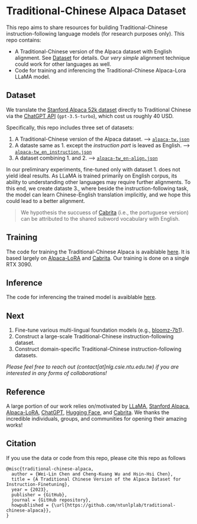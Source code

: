 # Traditional-Chinese Alpaca Dataset

This repo aims to share resources for building Traditional-Chinese instruction-following language models (for research purposes only). This repo contains:
  - A Traditional-Chinese version of the Alpaca dataset with English alignment. See [Dataset](#dataset) for details. Our *very simple* alignment technique could work for other languages as well.
  - Code for training and inferencing the Traditional-Chinese Alpaca-Lora LLaMA model.
  
## Dataset <a name="dataset"></a>
We translate the [Stanford Alpaca 52k dataset](https://github.com/tatsu-lab/stanford_alpaca/blob/main/alpaca_data.json) directly to Traditional Chinese via the [ChatGPT API](https://platform.openai.com/docs/guides/chat) (```gpt-3.5-turbo```), which cost us roughly 40 USD.

Specifically, this repo includes three set of datasets:
1.  A Traditional-Chinese version of the Alpaca dataset. --> [```alpaca-tw.json```](data/alpaca-tw.json)
2.  A dataste same as 1. except the *instruction part* is leaved as English. --> [```alpaca-tw_en_instruction.json```](data/alpaca-tw_en_instruction.json)
3.  A dataset combining 1. and 2. --> [```alpaca-tw_en-align.json```](data/alpaca-tw_en-align.json)

In our preliminary experiments, fine-tuned only with dataset 1. does not yield ideal results.
As LLaMA is trained primarily on English corpus, its ability to understanding other languages may require further alignments.
To this end, we create dataste 3., where beside the instruction-following task, the model can learn Chinese-English translation implicitly, and we hope this could lead to a better alignment.
> We hypothesis the succuess of [Cabrita](https://github.com/22-hours/cabrita) (i.e., the portuguese version) can be attributed to the shared subword vocabulary with English.

## Training
The code for training the Traditional-Chinese Alpaca is avaiblable [here](code/finetune.py).
It is based largely on [Alpaca-LoRA](https://github.com/tloen/alpaca-lora) and [Cabrita](https://github.com/22-hours/cabrita).
Our training is done on a single RTX 3090.

## Inference
The code for inferencing the trained model is avaiblable [here](code/inference.py).

## Next
1. Fine-tune various multi-lingual foundation models (e.g., [bloomz-7b1](https://huggingface.co/bigscience/bloomz-7b1)).
2. Construct a large-scale Traditional-Chinese instruction-following dataset. 
2. Construct domain-specific Traditional-Chinese instruction-following datasets.

*Please feel free to reach out (contact[at]nlg.csie.ntu.edu.tw) if you are interested in any forms of collaborations!*

## Reference
A large portion of our work relies on/motivated by [LLaMA](https://arxiv.org/abs/2302.13971), [Stanford Alpaca](https://github.com/tatsu-lab/stanford_alpaca), [Alpaca-LoRA](https://github.com/tloen/alpaca-lora), [ChatGPT](https://openai.com/blog/chatgpt), [Hugging Face](https://huggingface.co/), and [Cabrita](https://github.com/22-hours/cabrita).
We thanks the incredible individuals, groups, and communities for opening their amazing works!

## Citation
If you use the data or code from this repo, please cite this repo as follows
```
@misc{traditional-chinese-alpaca,
  author = {Wei-Lin Chen and Cheng-Kuang Wu and Hsin-Hsi Chen},
  title = {A Traditional Chinese Version of the Alpaca Dataset for Instruction-Finetuning},
  year = {2023},
  publisher = {GitHub},
  journal = {GitHub repository},
  howpublished = {\url{https://github.com/ntunlplab/traditional-chinese-alpaca}},
}
```
